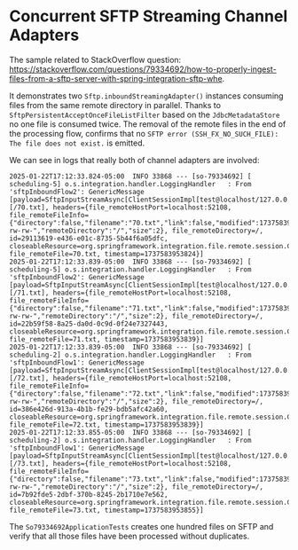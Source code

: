 # Concurrent SFTP Streaming Channel Adapters

The sample related to StackOverflow question: https://stackoverflow.com/questions/79334692/how-to-properly-ingest-files-from-a-sftp-server-with-spring-integration-sftp-whe.

It demonstrates two `Sftp.inboundStreamingAdapter()` instances consuming files from the same remote directory in parallel.
Thanks to `SftpPersistentAcceptOnceFileListFilter` based on the `JdbcMetadataStore` no one file is consumed twice.
The removal of the remote files in the end of the processing flow, confirms that no `SFTP error (SSH_FX_NO_SUCH_FILE): The file does not exist.` is emitted.

We can see in logs that really both of channel adapters are involved:
```
2025-01-22T17:12:33.824-05:00  INFO 33868 --- [so-79334692] [   scheduling-5] o.s.integration.handler.LoggingHandler   : From 'sftpInboundFlow2': GenericMessage [payload=SftpInputStreamAsync[ClientSessionImpl[test@localhost/127.0.0.1:52108]][/70.txt], headers={file_remoteHostPort=localhost:52108, file_remoteFileInfo={"directory":false,"filename":"70.txt","link":false,"modified":1737583949000,"permissions":"rw-rw-rw-","remoteDirectory":"/","size":2}, file_remoteDirectory=/, id=29113619-e436-e01c-8735-5b44f6a05dfc, closeableResource=org.springframework.integration.file.remote.session.CachingSessionFactory$CachedSession@6fc91f91, file_remoteFile=70.txt, timestamp=1737583953824}]
2025-01-22T17:12:33.839-05:00  INFO 33868 --- [so-79334692] [   scheduling-5] o.s.integration.handler.LoggingHandler   : From 'sftpInboundFlow2': GenericMessage [payload=SftpInputStreamAsync[ClientSessionImpl[test@localhost/127.0.0.1:52108]][/71.txt], headers={file_remoteHostPort=localhost:52108, file_remoteFileInfo={"directory":false,"filename":"71.txt","link":false,"modified":1737583949000,"permissions":"rw-rw-rw-","remoteDirectory":"/","size":2}, file_remoteDirectory=/, id=22b59f58-8a25-da0d-0c9d-0f24e7327443, closeableResource=org.springframework.integration.file.remote.session.CachingSessionFactory$CachedSession@ba17d6e, file_remoteFile=71.txt, timestamp=1737583953839}]
2025-01-22T17:12:33.839-05:00  INFO 33868 --- [so-79334692] [   scheduling-2] o.s.integration.handler.LoggingHandler   : From 'sftpInboundFlow1': GenericMessage [payload=SftpInputStreamAsync[ClientSessionImpl[test@localhost/127.0.0.1:52108]][/72.txt], headers={file_remoteHostPort=localhost:52108, file_remoteFileInfo={"directory":false,"filename":"72.txt","link":false,"modified":1737583949000,"permissions":"rw-rw-rw-","remoteDirectory":"/","size":2}, file_remoteDirectory=/, id=386e426d-913a-4b1b-fe29-bdb5afc42a60, closeableResource=org.springframework.integration.file.remote.session.CachingSessionFactory$CachedSession@5efd93c6, file_remoteFile=72.txt, timestamp=1737583953839}]
2025-01-22T17:12:33.855-05:00  INFO 33868 --- [so-79334692] [   scheduling-2] o.s.integration.handler.LoggingHandler   : From 'sftpInboundFlow1': GenericMessage [payload=SftpInputStreamAsync[ClientSessionImpl[test@localhost/127.0.0.1:52108]][/73.txt], headers={file_remoteHostPort=localhost:52108, file_remoteFileInfo={"directory":false,"filename":"73.txt","link":false,"modified":1737583949000,"permissions":"rw-rw-rw-","remoteDirectory":"/","size":2}, file_remoteDirectory=/, id=7b92fde5-2dbf-370b-8245-2b1710e7e562, closeableResource=org.springframework.integration.file.remote.session.CachingSessionFactory$CachedSession@7a4d0978, file_remoteFile=73.txt, timestamp=1737583953855}]
```

The `So79334692ApplicationTests` creates one hundred files on SFTP and verify that all those files have been processed without duplicates.
